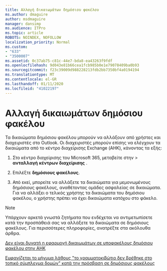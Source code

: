 ```yaml
---
title: Αλλαγή δικαιωμάτων δημόσιου φακέλου
ms.author: dmaguire
author: msdmaguire
manager: dansimp
ms.audience: ITPro
ms.topic: article
ROBOTS: NOINDEX, NOFOLLOW
localization_priority: Normal
ms.custom:
- "633"
- "3500007"
ms.assetid: 0c37ab75-c81c-44e7-bda8-ea43263f9fdf
ms.openlocfilehash: 9d043e81b66cea1fcb985b0e1e79078409ba0b93
ms.sourcegitcommit: f23c39009d988228213fdb2bb7350bf4a0194194
ms.translationtype: MT
ms.contentlocale: el-GR
ms.lasthandoff: 01/11/2020
ms.locfileid: "41022197"
---
```

# <a name="changing-public-folder-permissions"></a>Αλλαγή δικαιωμάτων δημόσιου φακέλου

Τα δικαιώματα δημόσιου φακέλου μπορούν να αλλάξουν από χρήστες και διαχειριστές στο Outlook. Οι διαχειριστές μπορούν επίσης να ελέγχουν τα δικαιώματα από το κέντρο διαχείρισης Exchange (ΑΗΚ), κάνοντας τα εξής:
  
1. Στο κέντρο διαχείρισης του Microsoft 365, μεταβείτε στην \> **ανταλλαγή** **κέντρων διαχείρισης** .

2. Επιλέξτε **δημόσιους φακέλους**.

3. Από εκεί, μπορείτε να αλλάξετε τα δικαιώματα για μεμονωμένους δημόσιους φακέλους, αναθέτοντας ομάδες ασφαλείας σε δικαιώματα. Για να αλλάξει ο τελικός χρήστης τα δικαιώματα του δημόσιου φακέλου, ο χρήστης πρέπει να έχει δικαιώματα κατόχου στο φάκελο.

> [!NOTE]
> Υπάρχουν αρκετά γνωστά ζητήματα που ενδέχεται να αντιμετωπίσετε κατά την προσπάθειά σας να αλλάξετε τα δικαιώματα σε δημόσιους φακέλους. Για περισσότερες πληροφορίες, ανατρέξτε στα ακόλουθα άρθρα.
>
> [Δεν είναι δυνατή η εφαρμογή δικαιωμάτων σε υποφακέλους δημόσιου φακέλου στην ΑΗΚ](https://docs.microsoft.com/exchange/troubleshoot/public-folders/can%E2%80%99t-apply-permissions-public-folder-subfolders)
>
> [Εμφανίζεται το μήνυμα λάθους "το γραμματοκιβώτιο δεν βρέθηκε στο τοπικό σύμπλεγμα δομών" κατά την πρόσβαση σε δημόσιους φακέλους](https://docs.microsoft.com/exchange/troubleshoot/public-folders/mailbox-not-found-local-forest-public-folder)

